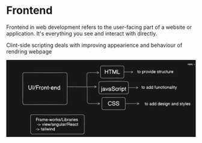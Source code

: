 # Frontend 
Frontend in web development refers to the user-facing part of a website or application. It's everything you see and interact with directly.

Clint-side scripting deals with improving appearience and behaviour of rendring webpage

![alt text](image.png)

